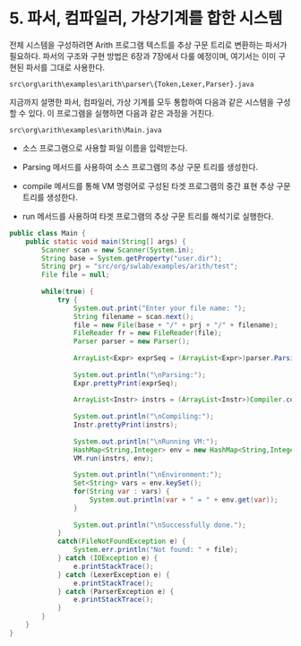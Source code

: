 # 5. 파서, 컴파일러, 가상기계를 합한 시스템

전체 시스템을 구성하려면 Arith 프로그램 텍스트를 추상 구문 트리로 변환하는 파서가 필요하다. 파서의 구조와 구현 방법은 6장과 7장에서 다룰 예정이며, 여기서는 이미 구현된 파서를 그대로 사용한다. 

```
src\org\arith\examples\arith\parser\{Token,Lexer,Parser}.java
```

지금까지 설명한 파서, 컴파일러, 가상 기계를 모두 통합하여 다음과 같은 시스템을 구성할 수 있다. 이 프로그램을 실행하면 다음과 같은 과정을 거친다.

```
src\org\arith\examples\arith\Main.java
```

 - 소스 프로그램으로 사용할 파일 이름을 입력받는다.

 - Parsing 메서드를 사용하여 소스 프로그램의 추상 구문 트리를 생성한다.

 - compile 메서드를 통해 VM 명령어로 구성된 타겟 프로그램의 중간 표현 추상 구문 트리를 생성한다.

 - run 메서드를 사용하여 타겟 프로그램의 추상 구문 트리를 해석기로 실행한다.

```java
public class Main {
    public static void main(String[] args) {
	    Scanner scan = new Scanner(System.in);
	    String base = System.getProperty("user.dir");
	    String prj = "src/org/swlab/examples/arith/test";
	    File file = null;
		
	    while(true) {
            try {
                System.out.print("Enter your file name: ");
                String filename = scan.next();
                file = new File(base + "/" + prj + "/" + filename);
                FileReader fr = new FileReader(file);
                Parser parser = new Parser();
            
                ArrayList<Expr> exprSeq = (ArrayList<Expr>)parser.Parsing(fr);
                
                System.out.println("\nParsing:");
                Expr.prettyPrint(exprSeq);
                    
                ArrayList<Instr> instrs = (ArrayList<Instr>)Compiler.compile(exprSeq);
                    
                System.out.println("\nCompiling:");
                Instr.prettyPrint(instrs);
                    
                System.out.println("\nRunning VM:");
                HashMap<String,Integer> env = new HashMap<String,Integer>();
                VM.run(instrs, env);
                    
                System.out.println("\nEnvironment:");
                Set<String> vars = env.keySet();
                for(String var : vars) {
                    System.out.println(var + " = " + env.get(var));
                }
                
                System.out.println("\nSuccessfully done.");
		    }
		    catch(FileNotFoundException e) {
			    System.err.println("Not found: " + file);
		    } catch (IOException e) {
			    e.printStackTrace();
		    } catch (LexerException e) {
			    e.printStackTrace();
		    } catch (ParserException e) {
			    e.printStackTrace();
		    }
	    }
    }
}
```